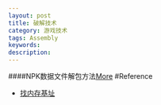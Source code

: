 ```yaml
---
layout: post
title: 破解技术
category: 游戏技术
tags: Assembly
keywords: 
description: 
---
```



####NPK数据文件解包方法[More](http://blog.csdn.net/lady911/article/details/24375017)
#Reference

* [找内存基址](http://www.vrbrothers.com/cn/qmacro/qkbase/Home/Detail/f7eabb26-3cdc-415c-ab16-65f03ccb3b11)